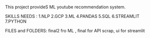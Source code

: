 This project provideS ML youtube recommendation system.

SKILLS NEEDS :
1.NLP 2.GCP 3.ML 4.PANDAS 5.SQL 6.STREAMLIT 7.PYTHON

FILES and FOLDERS: final2 fro ML , final for API scrap, ui for streamlit
